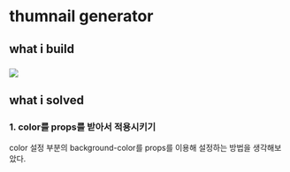 # thumnail generator

## what i build

###

<image src="./images/image1.png" />

## what i solved

### 1. color를 props를 받아서 적용시키기

color 설정 부분의 background-color를 props를 이용해 설정하는 방법을 생각해보았다.
